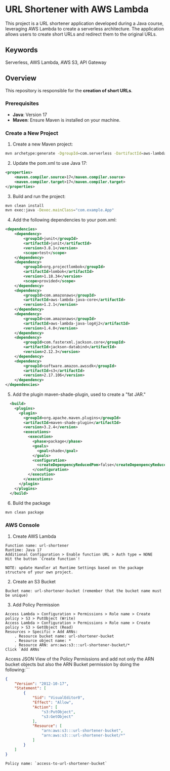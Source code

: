 # URL Shortener with AWS Lambda

This project is a URL shortener application developed during a Java course, leveraging AWS Lambda to create a serverless architecture. The application allows users to create short URLs and redirect them to the original URLs.

## Keywords

Serverless, AWS Lambda, AWS S3, API Gateway

## Overview

This repository is responsible for the **creation of short URLs**.

### Prerequisites

- **Java**: Version 17
- **Maven**: Ensure Maven is installed on your machine.

### Create a New Project

1. Create a new Maven project:

```bash
mvn archetype:generate -DgroupId=com.serverless -DartifactId=aws-lambda-create-short-url -DarchetypeArtifactId=maven-archetype-quickstart -DinteractiveMode=false
```

2. Update the pom.xml to use Java 17:

```xml
<properties>
    <maven.compiler.source>17</maven.compiler.source>
    <maven.compiler.target>17</maven.compiler.target>
</properties>
```

3. Build and run the project:

```bash
mvn clean install
mvn exec:java -Dexec.mainClass="com.example.App"
```

4. Add the following dependencies to your pom.xml:

```xml
<dependencies>
    <dependency>
        <groupId>junit</groupId>
        <artifactId>junit</artifactId>
        <version>3.8.1</version>
        <scope>test</scope>
    </dependency>
    <dependency>
        <groupId>org.projectlombok</groupId>
        <artifactId>lombok</artifactId>
        <version>1.18.34</version>
        <scope>provided</scope>
    </dependency>
    <dependency>
        <groupId>com.amazonaws</groupId>
        <artifactId>aws-lambda-java-core</artifactId>
        <version>1.2.1</version>
    </dependency>
    <dependency>
        <groupId>com.amazonaws</groupId>
        <artifactId>aws-lambda-java-log4j2</artifactId>
        <version>1.4.0</version>
    </dependency>
    <dependency>
        <groupId>com.fasterxml.jackson.core</groupId>
        <artifactId>jackson-databind</artifactId>
        <version>2.12.3</version>
    </dependency>
    <dependency>
        <groupId>software.amazon.awssdk</groupId>
        <artifactId>s3</artifactId>
        <version>2.17.106</version>
    </dependency>
</dependencies>
```

5. Add the plugin maven-shade-plugin, used to create a "fat JAR."

```xml
  <build>
    <plugins>
      <plugin>
        <groupId>org.apache.maven.plugins</groupId>
        <artifactId>maven-shade-plugin</artifactId>
        <version>3.2.4</version>
        <executions>
          <execution>
            <phase>package</phase>
            <goals>
              <goal>shade</goal>
            </goals>
            <configuration>
              <createDepenpencyReducedPom>false</createDepenpencyReducedPom>
            </configuration>
          </execution>
        </executions>
      </plugin>
    </plugins>
  </build>
```

6. Build the package

```bash
mvn clean package
```

### AWS Console

1. Create AWS Lambda

```text
Function name: url-shortener
Runtime: Java 17
Additional Configuration > Enable function URL > Auth type = NONE
Hit the button `Create function`!
```
```text
NOTE: update Handler at Runtime Settings based on the package structure of your own project.
```

2. Create an S3 Bucket

```text
Bucket name: url-shortener-bucket (remember that the bucket name must be unique)
```

3. Add Policy Permission

```text
Access Lambda > Configuration > Permissions > Role name > Create policy > S3 > PutObject (Write)
Access Lambda > Configuration > Permissions > Role name > Create policy > S3 > GetObject (Read)
Resources > Specific > Add ARNs:
	. Resource bucket name: url-shortener-bucket
	. Resource object name: *
	. Resource ARN: arn:aws:s3:::url-shortener-bucket/*
Click `Add ARNs`
```

Access JSON View of the Policy Permissions and add not only the ARN bucket objects but also the ARN Bucket permission by doing the following:```

```json
{
	"Version": "2012-10-17",
	"Statement": [
		{
			"Sid": "VisualEditor0",
			"Effect": "Allow",
			"Action": [
				"s3:PutObject",
				"s3:GetObject"
			],
			"Resource": [
    			"arn:aws:s3:::url-shortener-bucket",
    			"arn:aws:s3:::url-shortener-bucket/*"
		    ]
		}
	]
}
```

```text
Policy name: `access-to-url-shortener-bucket`
```


